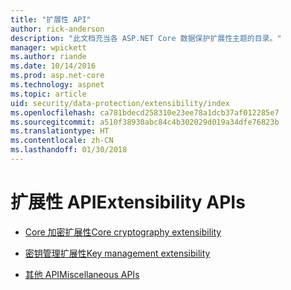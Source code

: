```yaml
---
title: "扩展性 API"
author: rick-anderson
description: "此文档充当各 ASP.NET Core 数据保护扩展性主题的目录。"
manager: wpickett
ms.author: riande
ms.date: 10/14/2016
ms.prod: asp.net-core
ms.technology: aspnet
ms.topic: article
uid: security/data-protection/extensibility/index
ms.openlocfilehash: ca781bdecd258310e23ee78a1dcb37af012285e7
ms.sourcegitcommit: a510f38930abc84c4b302029d019a34dfe76823b
ms.translationtype: HT
ms.contentlocale: zh-CN
ms.lasthandoff: 01/30/2018
---
```

# <a name="extensibility-apis"></a><span data-ttu-id="aa8e3-103">扩展性 API</span><span class="sxs-lookup"><span data-stu-id="aa8e3-103">Extensibility APIs</span></span>

* [<span data-ttu-id="aa8e3-104">Core 加密扩展性</span><span class="sxs-lookup"><span data-stu-id="aa8e3-104">Core cryptography extensibility</span></span>](core-crypto.md)

* [<span data-ttu-id="aa8e3-105">密钥管理扩展性</span><span class="sxs-lookup"><span data-stu-id="aa8e3-105">Key management extensibility</span></span>](key-management.md)

* [<span data-ttu-id="aa8e3-106">其他 API</span><span class="sxs-lookup"><span data-stu-id="aa8e3-106">Miscellaneous APIs</span></span>](misc-apis.md)
